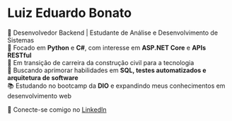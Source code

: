 # Luiz Eduardo Bonato  

🚀 Desenvolvedor Backend | Estudante de Análise e Desenvolvimento de Sistemas  
🔹 Focado em **Python** e **C#**, com interesse em **ASP.NET Core** e **APIs RESTful**  
💼 Em transição de carreira da construção civil para a tecnologia  
🎯 Buscando aprimorar habilidades em **SQL, testes automatizados e arquitetura de software**  
📚 Estudando no bootcamp da **DIO** e expandindo meus conhecimentos em desenvolvimento web  

🔗 Conecte-se comigo no [LinkedIn](www.linkedin.com/in/luizbonato)  